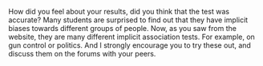How did you feel about your results, did you think that the test was accurate?
Many students are surprised to find out that they have implicit biases towards
different groups of people. Now, as you saw from the website, they are many
different implicit association tests. For example, on gun control or politics.
And I strongly encourage you to try these out, and discuss them on the forums
with your peers.
